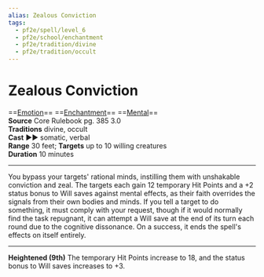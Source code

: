 ```yaml
---
alias: Zealous Conviction
tags:
  - pf2e/spell/level_6
  - pf2e/school/enchantment
  - pf2e/tradition/divine
  - pf2e/tradition/occult
---
```


# Zealous Conviction

==[Emotion](Emotion.md)== ==[Enchantment](Enchantment.md)== ==[Mental](Mental.md)==  
__Source__ Core Rulebook pg. 385 3.0  
**Traditions** divine, occult  
**Cast** ►► somatic, verbal  
**Range** 30 feet; **Targets** up to 10 willing creatures  
**Duration** 10 minutes

---

You bypass your targets' rational minds, instilling them with unshakable conviction and zeal. The targets each gain 12 temporary Hit Points and a +2 status bonus to Will saves against mental effects, as their faith overrides the signals from their own bodies and minds. If you tell a target to do something, it must comply with your request, though if it would normally find the task repugnant, it can attempt a Will save at the end of its turn each round due to the cognitive dissonance. On a success, it ends the spell's effects on itself entirely.

<hr>

**Heightened (9th)** The temporary Hit Points increase to 18, and the status bonus to Will saves increases to +3.
